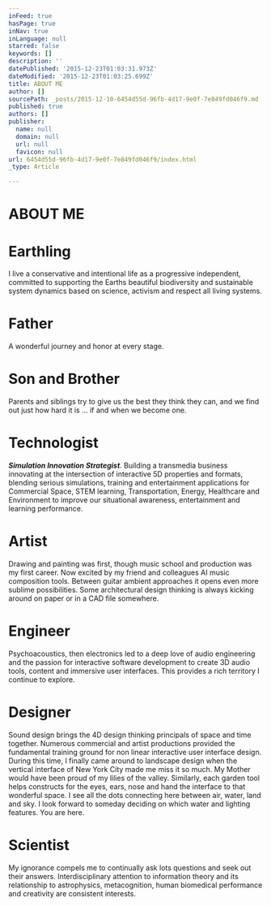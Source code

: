 ```yaml
---
inFeed: true
hasPage: true
inNav: true
inLanguage: null
starred: false
keywords: []
description: ''
datePublished: '2015-12-23T01:03:31.973Z'
dateModified: '2015-12-23T01:03:25.699Z'
title: ABOUT ME
author: []
sourcePath: _posts/2015-12-10-6454d55d-96fb-4d17-9e0f-7e849fd046f9.md
published: true
authors: []
publisher:
  name: null
  domain: null
  url: null
  favicon: null
url: 6454d55d-96fb-4d17-9e0f-7e849fd046f9/index.html
_type: Article

---
```

# ABOUT ME

# Earthling

I live a conservative and intentional life as a progressive independent, committed to supporting the Earths beautiful biodiversity and sustainable system dynamics based on science, activism and respect all living systems.

# Father

A wonderful journey and honor at every stage.

# Son and Brother

Parents and siblings try to give us the best they think they can, and we find out just how hard it is ... if and when we become one.

# Technologist

_**Simulation Innovation Strategist**_. Building a transmedia business innovating at the intersection of interactive 5D properties and formats, blending serious simulations, training and entertainment applications for Commercial Space, STEM learning, Transportation, Energy, Healthcare and Environment to improve our situational awareness, entertainment and learning performance.

# Artist

Drawing and painting was first, though music school and production was my first career. Now excited by my friend and colleagues AI music composition tools. Between guitar ambient approaches it opens even more sublime possibilities. Some architectural design thinking is always kicking around on paper or in a CAD file somewhere.

# Engineer

Psychoacoustics, then electronics led to a deep love of audio engineering and the passion for interactive software development to create 3D audio tools, content and immersive user interfaces. This provides a rich territory I continue to explore.

# Designer

Sound design brings the 4D design thinking principals of space and time together. Numerous commercial and artist productions provided the fundamental training ground for non linear interactive user interface design. During this time, I finally came around to landscape design when the vertical interface of New York City made me miss it so much. My Mother would have been proud of my lilies of the valley. Similarly, each garden tool helps constructs for the eyes, ears, nose and hand the interface to that wonderful space. I see all the dots connecting here between air, water, land and sky. I look forward to someday deciding on which water and lighting features. You are here. 

# Scientist

My ignorance compels me to continually ask lots questions and seek out their answers. Interdisciplinary attention to information theory and its relationship to astrophysics, metacognition, human biomedical performance and creativity are consistent interests.